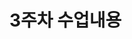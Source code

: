 # 3주차 수업내용

<!-- 
- 김경민/엘리먼트 렌더링
- 2024/Web Programing 03
- 김경민/컴포넌트와 Props
- 강의자료/04React_Component

전체를 바꾸지 않는 기법 - SPA, ajax

엘리멘트 - 태그와 컴포넌트 합한건데? 객체 형태로 구성돼 있다
ㄴ 시작 태그와 끝 태그가 있으면 엘리멘트로 본다 
ㄴ ( The HTML element is everything from the start tag to the end tag )

자바스크립트의 객체는 키 벨류 의 쌍
[ key : value ]

버츄얼 DOM = 리액트 엘리멘트로 
브라우저 DOM = DOM 엘리멘트로 

리엑트 엘리멘트 = type과 props 필드로 구성된 객체로 정의됨
type = html 태그의 이름
props  = 그 외 속성들
자식 = children 사용
자식이란 
div>b 에서 b 같은 것들

programing03에 바이너리 시계 

- pure 함수 란?
- 함수형 컴포넌트, 클래스형 컴포넌트 (김경민/컴포넌트와 props 에서 컴포넌트 만들기 참고)
ㄴ 일반 함수가 아님을 알리기 위해, 컴포넌트 임을 알리기위해 이름을 대문자로 시작한다
ㄴ 클래스형은 거의 안 쓴다
ㄴ Hook 을 사용함으로써 클래스형 컴포넌트는 사용하지 않는다
- 컴포넌트 합성, 추출
- Component Extraction 3개 해보기
- 댓글 컴포넌트 만들어보기


binary-clock - clock1, clock2 확인
-->